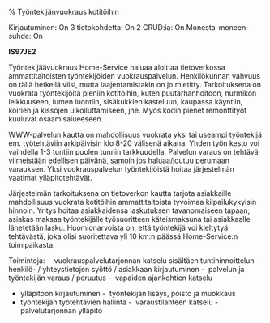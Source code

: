% Työntekijänvuokraus kotitöihin
<!-- Arvosanamaksimi: 5 -->
<!-- Vaikeustaso: Haastavampi -->
<comment>
Kirjautuminen:        On
3 tietokohdetta:      On
2 CRUD:ia:            On
Monesta-moneen-suhde: On
</comment>

**IS97JE2**

Työntekijäävuokraus Home-Service haluaa aloittaa tietoverkossa
ammattitaitoisten työntekijöiden vuokrauspalvelun. Henkilökunnan vahvuus on
tällä hetkellä viisi, mutta laajentamistakin on jo mietitty. Tarkoituksena
on vuokrata työntekijöitä pieniin kotitöihin, kuten puutarhanhoitoon,
nurmikon leikkuuseen, lumen luontiin, sisäkukkien kasteluun, kaupassa
käyntiin, koirien ja kissojen ulkoiluttamiseen, jne. Myös kodin pienet
remonttityöt kuuluvat osaamisalueeseen.

WWW-palvelun kautta on mahdollisuus vuokrata yksi tai useampi työntekijä
em. työtehtäviin arkipäivisin klo 8-20 välisenä aikana. Yhden työn kesto voi
vaihdella 1-3 tuntiin puolen tunnin tarkkuudella. Palvelun varaus on
tehtävä viimeistään edellisen päivänä, samoin jos haluaa/joutuu perumaan
varauksen. Yksi vuokrauspalvelun työntekijöistä hoitaa järjestelmän vaatimat
ylläpitotehtävät.

Järjestelmän tarkoituksena on tietoverkon kautta tarjota asiakkaille
mahdollisuus vuokrata kotitöihin ammattitaitoista tyvoimaa
kilpailukykyisin hinnoin. Yritys hoitaa asiakkaidensa laskutuksen
tavanomaiseen tapaan; asiakas maksaa työntekijälle työsuoritteen
käteismaksuna tai asiakkaalle lähetetään lasku. Huomionarvoista on, että
työntekijä voi kieltytyä tehtävästä, joka olisi suoritettava yli 10 km:n päässä
Home-Service:n toimipaikasta.

Toimintoja:
-  vuokrauspalvelutarjonnan katselu sisältäen tuntihinnoittelun
-  henkilö- / yhteystietojen syöttö / asiakkaan kirjautuminen
-  palvelun ja työntekijän varaus / peruutus
-  vapaiden ajankohtien katselu
-  ylläpitoon kirjautuminen
-  työntekijän lisäys, poisto ja muokkaus
-  työntekijän työtehtävien hallinta
-  varaustilanteen katselu
-  palvelutarjonnan ylläpito 
